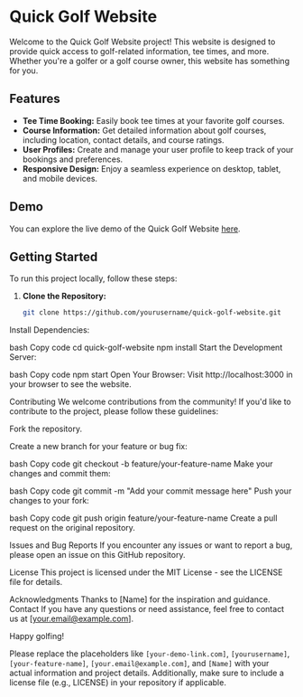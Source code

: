 # Quick Golf Website

Welcome to the Quick Golf Website project! This website is designed to provide quick access to golf-related information, tee times, and more. Whether you're a golfer or a golf course owner, this website has something for you.

## Features

- **Tee Time Booking:** Easily book tee times at your favorite golf courses.
- **Course Information:** Get detailed information about golf courses, including location, contact details, and course ratings.
- **User Profiles:** Create and manage your user profile to keep track of your bookings and preferences.
- **Responsive Design:** Enjoy a seamless experience on desktop, tablet, and mobile devices.

## Demo

You can explore the live demo of the Quick Golf Website [here](![image](https://github.com/Meizzosama/QuickGolf/assets/100303780/106c568b-9092-43e4-ba5c-4d1de1a81692)).

## Getting Started

To run this project locally, follow these steps:

1. **Clone the Repository:**
   ```bash
   git clone https://github.com/yourusername/quick-golf-website.git
Install Dependencies:

bash
Copy code
cd quick-golf-website
npm install
Start the Development Server:

bash
Copy code
npm start
Open Your Browser:
Visit http://localhost:3000 in your browser to see the website.

Contributing
We welcome contributions from the community! If you'd like to contribute to the project, please follow these guidelines:

Fork the repository.

Create a new branch for your feature or bug fix:

bash
Copy code
git checkout -b feature/your-feature-name
Make your changes and commit them:

bash
Copy code
git commit -m "Add your commit message here"
Push your changes to your fork:

bash
Copy code
git push origin feature/your-feature-name
Create a pull request on the original repository.

Issues and Bug Reports
If you encounter any issues or want to report a bug, please open an issue on this GitHub repository.

License
This project is licensed under the MIT License - see the LICENSE file for details.

Acknowledgments
Thanks to [Name] for the inspiration and guidance.
Contact
If you have any questions or need assistance, feel free to contact us at [your.email@example.com].

Happy golfing!

Please replace the placeholders like `[your-demo-link.com]`, `[yourusername]`, `[your-feature-name]`, `[your.email@example.com]`, and `[Name]` with your actual information and project details. Additionally, make sure to include a license file (e.g., LICENSE) in your repository if applicable.
